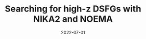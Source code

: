 ---
title: "Searching for high-z DSFGs with NIKA2 and NOEMA"
collection: publications
permalink: /publication/2022-07-01-Searching-for-high-z-DSFGs-with-NIKA2-and-NOEMA
date: 2022-07-01
venue: 'In the proceedings of mm Universe @ NIKA2 - Observing the mm Universe with the NIKA2 Camera'
citation: ' L. {Bing},  R. {Adam},  P. {Ade},  H. {Ajeddig},  P. {Andr{\&apos;e}},  E. {Artis},  H. {Aussel},  A. {Beelen},  A. {Beno{\^\i}t},  S. {Berta},  M. {B{\&apos;e}thermin},  O. {Bourrion},  M. {Calvo},  A. {Catalano},  M. {De Petris},  F. {D{\&apos;e}sert},  S. {Doyle},  E. {Driessen},  A. {Gomez},  J. {Goupy},  F. {K{\&apos;e}ruzor{\&apos;e}},  C. {Kramer},  B. {Ladjelate},  G. {Lagache},  S. {Leclercq},  J. {Lestrade},  J. {Mac{\&apos;\i}as-P{\&apos;e}rez},  A. {Maury},  P. {Mauskopf},  F. {Mayet},  A. {Monfardini},  M. {Mu{\~n}oz-Echeverr{\&apos;\i}a},  R. {Neri},  A. {Omont},  L. {Perotto},  G. {Pisano},  N. {Ponthieu},  V. {Rev{\&apos;e}ret},  A. {Rigby},  A. {Ritacco},  C. {Romero},  H. {Roussel},  F. {Ruppin},  K. {Schuster},  S. {Shu},  A. {Sievers},  C. {Tucker},  R. {Zylka}, &quot;Searching for high-z DSFGs with NIKA2 and NOEMA.&quot; In the proceedings of mm Universe @ NIKA2 - Observing the mm Universe with the NIKA2 Camera, 2022.'
---